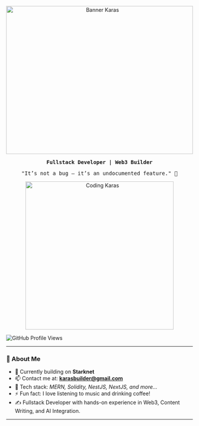 <p align="center">
  <img src="assets/banner.png" alt="Banner Karas" width="100%" height="400px" />
</p>

<p align="center">
  <samp><strong>Fullstack Developer | Web3 Builder</strong></samp>
</p>

<p align="center">
  <samp>"It’s not a bug – it’s an undocumented feature." 👾</samp>
</p>

<p align="center">
  <img src="assets/gif/giphy.gif" alt="Coding Karas" width="400px" />
</p>

<p align="left">
  <img src="https://komarev.com/ghpvc/?username=karasbuilder&style=flat-square&color=f6b846" alt="GitHub Profile Views" />
</p>

---

### 👋 About Me

- 🌱 Currently building on **Starknet**
- 📫 Contact me at: **karasbuilder@gmail.com**
- 💬 Tech stack: _MERN, Solidity, NestJS, NextJS, and more..._
- ⚡ Fun fact: I love listening to music and drinking coffee!
- ✍ Fullstack Developer with hands-on experience in Web3, Content Writing, and AI Integration.
---


